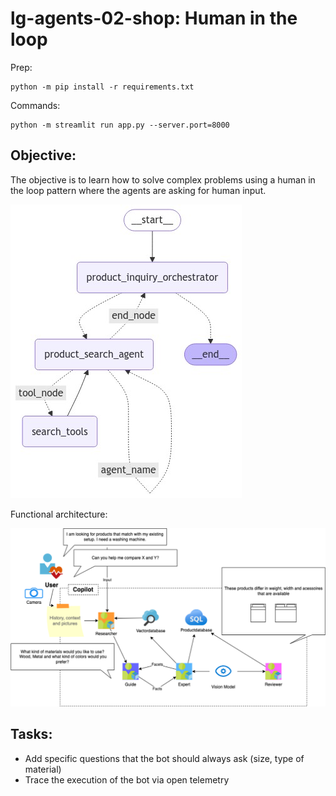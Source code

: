 # lg-agents-02-shop: Human in the loop

Prep:
```
python -m pip install -r requirements.txt
```

Commands:

```
python -m streamlit run app.py --server.port=8000
```

## Objective:

The objective is to learn how to solve complex problems using a human in the loop pattern where the agents are asking for human input.

![process](./image.png)

Functional architecture:

![architecture](architecture.png)

## Tasks:

- Add specific questions that the bot should always ask (size, type of material)
- Trace the execution of the bot via open telemetry
